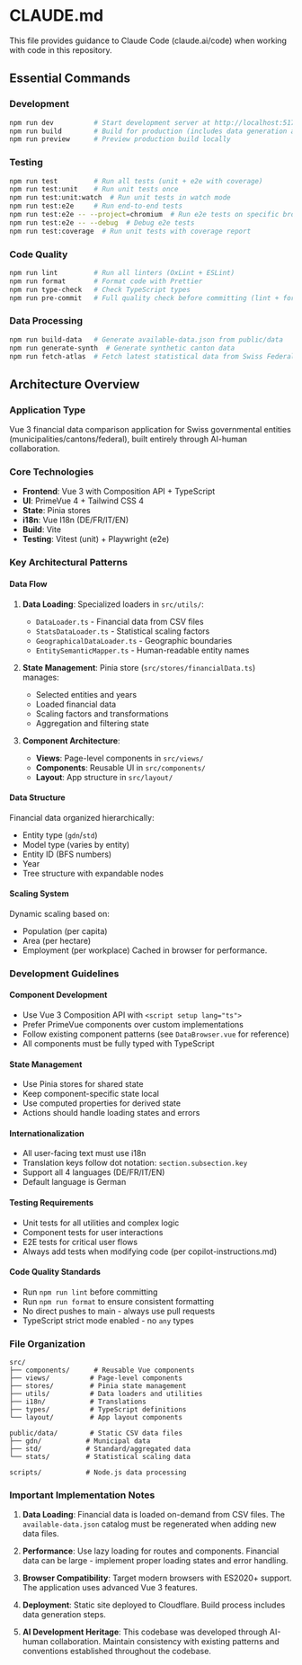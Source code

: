 # CLAUDE.md

This file provides guidance to Claude Code (claude.ai/code) when working with code in this repository.

## Essential Commands

### Development
```bash
npm run dev          # Start development server at http://localhost:5173
npm run build        # Build for production (includes data generation and type checking)
npm run preview      # Preview production build locally
```

### Testing
```bash
npm run test         # Run all tests (unit + e2e with coverage)
npm run test:unit    # Run unit tests once
npm run test:unit:watch  # Run unit tests in watch mode
npm run test:e2e     # Run end-to-end tests
npm run test:e2e -- --project=chromium  # Run e2e tests on specific browser
npm run test:e2e -- --debug  # Debug e2e tests
npm run test:coverage  # Run unit tests with coverage report
```

### Code Quality
```bash
npm run lint         # Run all linters (OxLint + ESLint)
npm run format       # Format code with Prettier
npm run type-check   # Check TypeScript types
npm run pre-commit   # Full quality check before committing (lint + format + test + build)
```

### Data Processing
```bash
npm run build-data   # Generate available-data.json from public/data
npm run generate-synth  # Generate synthetic canton data
npm run fetch-atlas  # Fetch latest statistical data from Swiss Federal Statistical Office
```

## Architecture Overview

### Application Type
Vue 3 financial data comparison application for Swiss governmental entities (municipalities/cantons/federal), built entirely through AI-human collaboration.

### Core Technologies
- **Frontend**: Vue 3 with Composition API + TypeScript
- **UI**: PrimeVue 4 + Tailwind CSS 4
- **State**: Pinia stores
- **i18n**: Vue I18n (DE/FR/IT/EN)
- **Build**: Vite
- **Testing**: Vitest (unit) + Playwright (e2e)

### Key Architectural Patterns

#### Data Flow
1. **Data Loading**: Specialized loaders in `src/utils/`:
   - `DataLoader.ts` - Financial data from CSV files
   - `StatsDataLoader.ts` - Statistical scaling factors
   - `GeographicalDataLoader.ts` - Geographic boundaries
   - `EntitySemanticMapper.ts` - Human-readable entity names

2. **State Management**: Pinia store (`src/stores/financialData.ts`) manages:
   - Selected entities and years
   - Loaded financial data
   - Scaling factors and transformations
   - Aggregation and filtering state

3. **Component Architecture**:
   - **Views**: Page-level components in `src/views/`
   - **Components**: Reusable UI in `src/components/`
   - **Layout**: App structure in `src/layout/`

#### Data Structure
Financial data organized hierarchically:
- Entity type (`gdn`/`std`)
- Model type (varies by entity)
- Entity ID (BFS numbers)
- Year
- Tree structure with expandable nodes

#### Scaling System
Dynamic scaling based on:
- Population (per capita)
- Area (per hectare)
- Employment (per workplace)
Cached in browser for performance.

### Development Guidelines

#### Component Development
- Use Vue 3 Composition API with `<script setup lang="ts">`
- Prefer PrimeVue components over custom implementations
- Follow existing component patterns (see `DataBrowser.vue` for reference)
- All components must be fully typed with TypeScript

#### State Management
- Use Pinia stores for shared state
- Keep component-specific state local
- Use computed properties for derived state
- Actions should handle loading states and errors

#### Internationalization
- All user-facing text must use i18n
- Translation keys follow dot notation: `section.subsection.key`
- Support all 4 languages (DE/FR/IT/EN)
- Default language is German

#### Testing Requirements
- Unit tests for all utilities and complex logic
- Component tests for user interactions
- E2E tests for critical user flows
- Always add tests when modifying code (per copilot-instructions.md)

#### Code Quality Standards
- Run `npm run lint` before committing
- Run `npm run format` to ensure consistent formatting
- No direct pushes to main - always use pull requests
- TypeScript strict mode enabled - no `any` types

### File Organization
```
src/
├── components/      # Reusable Vue components
├── views/          # Page-level components
├── stores/         # Pinia state management
├── utils/          # Data loaders and utilities
├── i18n/           # Translations
├── types/          # TypeScript definitions
└── layout/         # App layout components

public/data/        # Static CSV data files
├── gdn/           # Municipal data
├── std/           # Standard/aggregated data
└── stats/         # Statistical scaling data

scripts/           # Node.js data processing
```

### Important Implementation Notes

1. **Data Loading**: Financial data is loaded on-demand from CSV files. The `available-data.json` catalog must be regenerated when adding new data files.

2. **Performance**: Use lazy loading for routes and components. Financial data can be large - implement proper loading states and error handling.

3. **Browser Compatibility**: Target modern browsers with ES2020+ support. The application uses advanced Vue 3 features.

4. **Deployment**: Static site deployed to Cloudflare. Build process includes data generation steps.

5. **AI Development Heritage**: This codebase was developed through AI-human collaboration. Maintain consistency with existing patterns and conventions established throughout the codebase.
